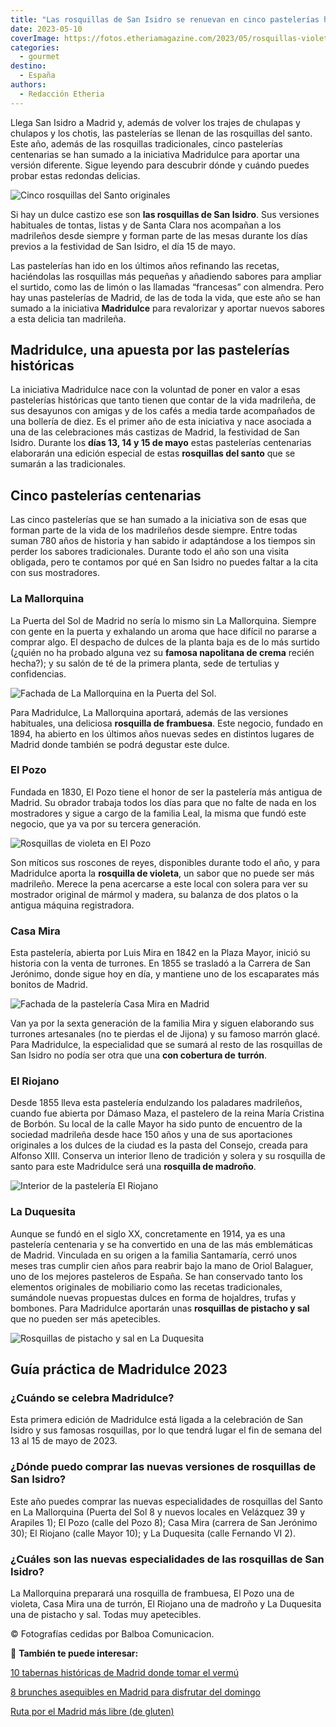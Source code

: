 ```yaml
---
title: "Las rosquillas de San Isidro se renuevan en cinco pastelerías históricas"
date: 2023-05-10
coverImage: https://fotos.etheriamagazine.com/2023/05/rosquillas-violeta-el-pozo-madrid.jpg
categories: 
  - gourmet
destino: 
  - España
authors: 
  - Redacción Etheria
---
```


Llega San Isidro a Madrid y, además de volver los trajes de chulapas y chulapos y los 
chotis, las pastelerías se llenan de las rosquillas del santo. Este año, además de las 
rosquillas tradicionales, cinco pastelerías centenarias se han sumado a la iniciativa 
Madridulce para aportar una versión diferente. Sigue leyendo para descubrir dónde y 
cuándo puedes probar estas redondas delicias. 

![Cinco rosquillas del Santo originales](https://fotos.etheriamagazine.com/2023/05/rosquillas-madriddulce.jpg "Especialidades de las cinco pastelerías que participan en Madriddulce.")

Si hay un dulce castizo ese son **las rosquillas de San Isidro**. Sus versiones 
habituales de tontas, listas y de Santa Clara nos acompañan a los madrileños desde 
siempre y forman parte de las mesas durante los días previos a la festividad de San 
Isidro, el día 15 de mayo. 

Las pastelerías han ido en los últimos años refinando las recetas, haciéndolas las 
rosquillas más pequeñas y añadiendo sabores para ampliar el surtido, como las de limón o 
las llamadas “francesas” con almendra. Pero hay unas pastelerías de Madrid, de las de 
toda la vida, que este año se han sumado a la iniciativa **Madridulce** para revalorizar 
y aportar nuevos sabores a esta delicia tan madrileña. 

## Madridulce, una apuesta por las pastelerías históricas

La iniciativa Madridulce nace con la voluntad de poner en valor a esas pastelerías 
históricas que tanto tienen que contar de la vida madrileña, de sus desayunos con amigas 
y de los cafés a media tarde acompañados de una bollería de diez. Es el primer año de 
esta iniciativa y nace asociada a una de las celebraciones más castizas de Madrid, la 
festividad de San Isidro. Durante los **días 13, 14 y 15 de mayo** estas pastelerías 
centenarias elaborarán una edición especial de estas **rosquillas del santo** que se 
sumarán a las tradicionales. 

## Cinco pastelerías centenarias

Las cinco pastelerías que se han sumado a la iniciativa son de esas que forman parte de 
la vida de los madrileños desde siempre. Entre todas suman 780 años de historia y han 
sabido ir adaptándose a los tiempos sin perder los sabores tradicionales. Durante todo 
el año son una visita obligada, pero te contamos por qué en San Isidro no puedes faltar 
a la cita con sus mostradores. 

### La Mallorquina

La Puerta del Sol de Madrid no sería lo mismo sin La Mallorquina. Siempre con gente en 
la puerta y exhalando un aroma que hace difícil no pararse a comprar algo. El despacho 
de dulces de la planta baja es de lo más surtido (¿quién no ha probado alguna vez su 
**famosa napolitana de crema** recién hecha?); y su salón de té de la primera planta, 
sede de tertulias y confidencias. 

![Fachada de La Mallorquina en la Puerta del Sol.](https://fotos.etheriamagazine.com/2023/05/La-Mallorquina-puerta-sol.jpg "Fachada de La Mallorquina en la Puerta del Sol.")

Para Madridulce, La Mallorquina aportará, además de las versiones habituales, una 
deliciosa **rosquilla de frambuesa**. Este negocio, fundado en 1894, ha abierto en los 
últimos años nuevas sedes en distintos lugares de Madrid donde también se podrá degustar 
este dulce. 

### El Pozo

Fundada en 1830, El Pozo tiene el honor de ser la pastelería más antigua de Madrid. Su 
obrador trabaja todos los días para que no falte de nada en los mostradores y sigue a 
cargo de la familia Leal, la misma que fundó este negocio, que ya va por su tercera 
generación. 

![Rosquillas de violeta en El Pozo](https://fotos.etheriamagazine.com/2023/05/el-pozo-rosquillas-violeta.jpg "Rosquillas de violeta en El Pozo.")

Son míticos sus roscones de reyes, disponibles durante todo el año, y para Madridulce 
aporta la **rosquilla de violeta**, un sabor que no puede ser más madrileño. Merece la 
pena acercarse a este local con solera para ver su mostrador original de mármol y 
madera, su balanza de dos platos o la antigua máquina registradora. 

### Casa Mira

Esta pastelería, abierta por Luis Mira en 1842 en la Plaza Mayor, inició su historia con 
la venta de turrones. En 1855 se trasladó a la Carrera de San Jerónimo, donde sigue hoy 
en día, y mantiene uno de los escaparates más bonitos de Madrid. 

![Fachada de la pastelería Casa Mira en Madrid](https://fotos.etheriamagazine.com/2023/05/Casa-Mira_fachada-rosquillas.jpg "La apetecible fachada de Casa Mira.")

Van ya por la sexta generación de la familia Mira y siguen elaborando sus turrones 
artesanales (no te pierdas el de Jijona) y su famoso marrón glacé. Para Madridulce, la 
especialidad que se sumará al resto de las rosquillas de San Isidro no podía ser otra 
que una **con cobertura de** **turrón**. 

### El Riojano

Desde 1855 lleva esta pastelería endulzando los paladares madrileños, cuando fue abierta 
por Dámaso Maza, el pastelero de la reina María Cristina de Borbón. Su local de la calle 
Mayor ha sido punto de encuentro de la sociedad madrileña desde hace 150 años y una de 
sus aportaciones originales a los dulces de la ciudad es la pasta del Consejo, creada 
para Alfonso XIII. Conserva un interior lleno de tradición y solera y su rosquilla de 
santo para este Madridulce será una **rosquilla de madroño**. 

![Interior de la pastelería El Riojano](https://fotos.etheriamagazine.com/2023/05/El-Riojano-interior-tienda-rosquillas.jpg "Interior de la pastelería centenaria El Riojano.")

### La Duquesita

Aunque se fundó en el siglo XX, concretamente en 1914, ya es una pastelería centenaria y 
se ha convertido en una de las más emblemáticas de Madrid. Vinculada en su origen a la 
familia Santamaría, cerró unos meses tras cumplir cien años para reabrir bajo la mano de 
Oriol Balaguer, uno de los mejores pasteleros de España. Se han conservado tanto los 
elementos originales de mobiliario como las recetas tradicionales, sumándole nuevas 
propuestas dulces en forma de hojaldres, trufas y bombones. Para Madridulce aportarán 
unas **rosquillas de pistacho y sal** que no pueden ser más apetecibles. 

![Rosquillas de pistacho y sal en La Duquesita](https://fotos.etheriamagazine.com/2023/05/MADRIDULCE-rosquillas-LA-DUQUESITA.jpg "Rosquillas de pistacho y sal en La Duquesita.")

## Guía práctica de Madridulce 2023

### ¿Cuándo se celebra Madridulce?

Esta primera edición de Madridulce está ligada a la celebración de San Isidro y sus 
famosas rosquillas, por lo que tendrá lugar el fin de semana del 13 al 15 de mayo de 
2023. 

### ¿Dónde puedo comprar las nuevas versiones de rosquillas de San Isidro?

Este año puedes comprar las nuevas especialidades de rosquillas del Santo en La 
Mallorquina (Puerta del Sol 8 y nuevos locales en Velázquez 39 y Arapiles 1); El Pozo 
(calle del Pozo 8); Casa Mira (carrera de San Jerónimo 30); El Riojano (calle Mayor 10); 
y La Duquesita (calle Fernando VI 2). 

### ¿Cuáles son las nuevas especialidades de las rosquillas de San Isidro?

La Mallorquina preparará una rosquilla de frambuesa, El Pozo una de violeta, Casa Mira 
una de turrón, El Riojano una de madroño y La Duquesita una de pistacho y sal. Todas muy 
apetecibles. 

© Fotografías cedidas por Balboa Comunicacion. 

📌 **También te puede interesar:** 

[10 tabernas históricas de Madrid donde tomar el 
vermú](https://etheriamagazine.com/2022/05/20/tabernas-historicas-de-madrid/) 

[8 brunches asequibles en Madrid para disfrutar del 
domingo](https://etheriamagazine.com/2020/11/13/brunch-buenos-y-baratos-en-madrid/) 

[Ruta por el Madrid más libre (de 
gluten)](https://etheriamagazine.com/2020/10/02/ruta-madrid-sin-gluten-mejores-restaurantes-pastelerias/)
